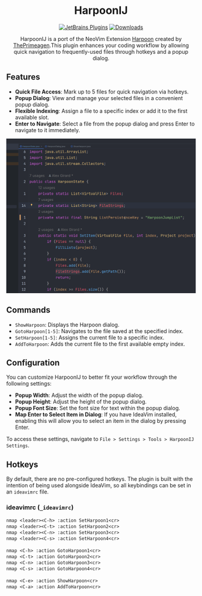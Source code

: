 <div style="text-align: center;">

# HarpoonIJ
[![JetBrains Plugins](https://img.shields.io/jetbrains/plugin/v/20782-harpoonij.svg)](https://plugins.jetbrains.com/plugin/20782-harpoonij)
[![Downloads](https://img.shields.io/jetbrains/plugin/d/20782-harpoonij.svg)](https://plugins.jetbrains.com/plugin/20782-harpoonij)

HarpoonIJ is a port of the NeoVim Extension [Harpoon](https://github.com/ThePrimeagen/harpoon) created by [ThePrimeagen](https://twitter.com/ThePrimeagen).This plugin enhances your coding workflow by allowing quick navigation to frequently-used files through hotkeys and a popup dialog.
</div>

## Features

- **Quick File Access**: Mark up to 5 files for quick navigation via hotkeys.
- **Popup Dialog**: View and manage your selected files in a convenient popup dialog.
- **Flexible Indexing**: Assign a file to a specific index or add it to the first available slot.
- **Enter to Navigate**: Select a file from the popup dialog and press Enter to navigate to it immediately.

![Navigation Example](images/navigation.gif)

## Commands

- `ShowHarpoon`: Displays the Harpoon dialog.
- `GotoHarpoon[1-5]`: Navigates to the file saved at the specified index.
- `SetHarpoon[1-5]`: Assigns the current file to a specific index.
- `AddToHarpoon`: Adds the current file to the first available empty index.

## Configuration

You can customize HarpoonIJ to better fit your workflow through the following settings:

- **Popup Width**: Adjust the width of the popup dialog.
- **Popup Height**: Adjust the height of the popup dialog.
- **Popup Font Size**: Set the font size for text within the popup dialog.
- **Map Enter to Select Item in Dialog**: If you have IdeaVim installed, enabling this will allow you to select an item in the dialog by pressing Enter.

To access these settings, navigate to `File > Settings > Tools > HarpoonIJ Settings`.

## Hotkeys

By default, there are no pre-configured hotkeys. The plugin is built with the intention of being used alongside IdeaVim, so all keybindings can be set in an `ideavimrc` file.

### ideavimrc (`_ideavimrc`)

```vimrc
nmap <leader><C-h> :action SetHarpoon1<cr>
nmap <leader><C-t> :action SetHarpoon2<cr>
nmap <leader><C-n> :action SetHarpoon3<cr>
nmap <leader><C-s> :action SetHarpoon4<cr>

nmap <C-h> :action GotoHarpoon1<cr>
nmap <C-t> :action GotoHarpoon2<cr>
nmap <C-n> :action GotoHarpoon3<cr>
nmap <C-s> :action GotoHarpoon4<cr>

nmap <C-e> :action ShowHarpoon<cr>
nmap <C-a> :action AddToHarpoon<cr>

